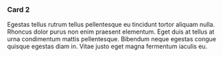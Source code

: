 ### Card 2

Egestas tellus rutrum tellus pellentesque eu tincidunt tortor aliquam nulla. Rhoncus dolor purus non enim praesent elementum. Eget duis at tellus at urna condimentum mattis pellentesque. Bibendum neque egestas congue quisque egestas diam in. Vitae justo eget magna fermentum iaculis eu.
